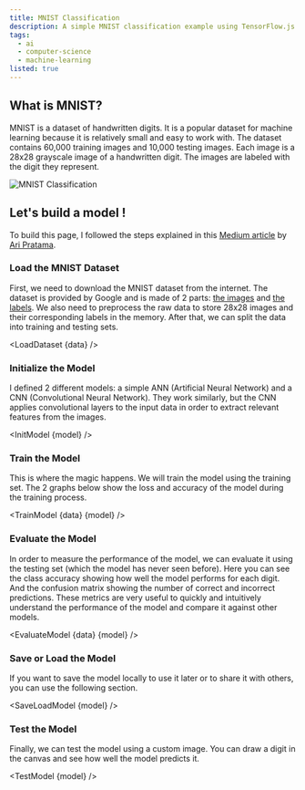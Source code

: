 ```yaml
---
title: MNIST Classification
description: A simple MNIST classification example using TensorFlow.js
tags:
  - ai
  - computer-science
  - machine-learning
listed: true
---
```


<script>
  import { writable } from 'svelte/store';
	import EvaluateModel from './mnist-classification/EvaluateModel.svelte';
	import InitModel from './mnist-classification/InitModel.svelte';
	import LoadDataset from './mnist-classification/LoadDataset.svelte';
	import SaveLoadModel from './mnist-classification/SaveLoadModel.svelte';
	import TestModel from './mnist-classification/TestModel.svelte';
	import TrainModel from './mnist-classification/TrainModel.svelte';
	import { MnistData } from './mnist-classification/mnistData';
	import * as tf from '@tensorflow/tfjs';

	const data = writable(new MnistData());
	const model = writable(tf.sequential());
</script>

## What is MNIST?

MNIST is a dataset of handwritten digits. It is a popular dataset for machine learning because it is relatively small and easy to work with. The dataset contains 60,000 training images and 10,000 testing images. Each image is a 28x28 grayscale image of a handwritten digit. The images are labeled with the digit they represent.

![MNIST Classification](/img/mnist-examples.png)

## Let's build a model !

To build this page, I followed the steps explained in this [Medium article](https://medium.com/ailab-telu/learn-and-play-with-tensorflow-js-part-3-dd31fcab4c4b) by [Ari Pratama](https://medium.com/@undeed).

### Load the MNIST Dataset

First, we need to download the MNIST dataset from the internet. The dataset is provided by Google and is made of 2 parts: [the images](https://storage.googleapis.com/learnjs-data/model-builder/mnist_images.png) and [the labels](https://storage.googleapis.com/learnjs-data/model-builder/mnist_labels_uint8). We also need to preprocess the raw data to store 28x28 images and their corresponding labels in the memory.
After that, we can split the data into training and testing sets.

<LoadDataset {data} />

### Initialize the Model

I defined 2 different models: a simple ANN (Artificial Neural Network) and a CNN (Convolutional Neural Network).
They work similarly, but the CNN applies convolutional layers to the input data in order to extract relevant features from the images.

<InitModel {model} />

### Train the Model

This is where the magic happens. We will train the model using the training set.
The 2 graphs below show the loss and accuracy of the model during the training process.

<TrainModel {data} {model} />

### Evaluate the Model

In order to measure the performance of the model, we can evaluate it using the testing set (which the model has never seen before).
Here you can see the class accuracy showing how well the model performs for each digit. And the confusion matrix showing the number of correct and incorrect predictions. These metrics are very useful to quickly and intuitively understand the performance of the model and compare it against other models.

<EvaluateModel {data} {model} />

### Save or Load the Model

If you want to save the model locally to use it later or to share it with others, you can use the following section.

<SaveLoadModel {model} />

### Test the Model

Finally, we can test the model using a custom image. You can draw a digit in the canvas and see how well the model predicts it.

<TestModel {model} />

